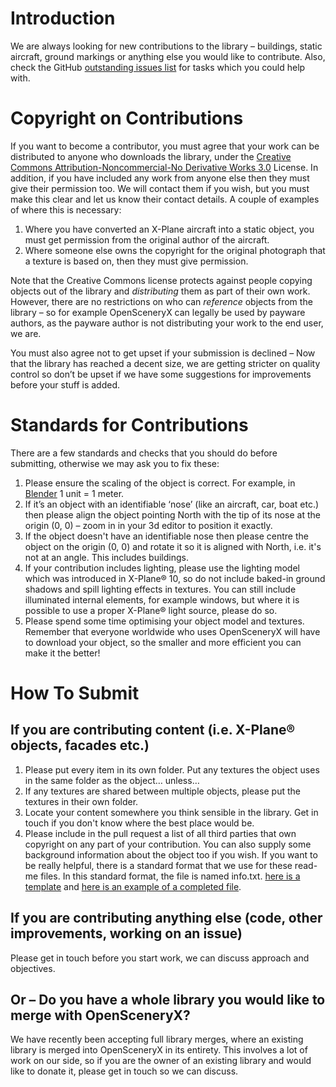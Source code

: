 # Introduction

We are always looking for new contributions to the library – buildings, static aircraft, ground markings or anything else you would like to contribute. Also, check the GitHub [outstanding issues list](https://github.com/OpenSceneryX/Library/issues) for tasks which you could help with.

# Copyright on Contributions

If you want to become a contributor, you must agree that your work can be distributed to anyone who downloads the library, under the [Creative Commons Attribution-Noncommercial-No Derivative Works 3.0](https://creativecommons.org/licenses/by-nc-nd/3.0/) License.  In addition, if you have included any work from anyone else then they must give their permission too.  We will contact them if you wish, but you must make this clear and let us know their contact details.  A couple of examples of where this is necessary:

1. Where you have converted an X-Plane aircraft into a static object, you must get permission from the original author of the aircraft.
1. Where someone else owns the copyright for the original photograph that a texture is based on, then they must give permission.

Note that the Creative Commons license protects against people copying objects out of the library and _distributing_ them as part of their own work.  However, there are no restrictions on who can _reference_ objects from the library – so for example OpenSceneryX can legally be used by payware authors, as the payware author is not distributing your work to the end user, we are.

You must also agree not to get upset if your submission is declined – Now that the library has reached a decent size, we are getting stricter on quality control so don’t be upset if we have some suggestions for improvements before your stuff is added.

# Standards for Contributions

There are a few standards and checks that you should do before submitting, otherwise we may ask you to fix these:

1. Please ensure the scaling of the object is correct. For example, in [Blender](https://www.blender.org) 1 unit = 1 meter.
1. If it’s an object with an identifiable ‘nose’ (like an aircraft, car, boat etc.) then please align the object pointing North with the tip of its nose at the origin (0, 0) – zoom in in your 3d editor to position it exactly.
1. If the object doesn't have an identifiable nose then please centre the object on the origin (0, 0) and rotate it so it is aligned with North, i.e. it's not at an angle. This includes buildings.
1. If your contribution includes lighting, please use the lighting model which was introduced in X-Plane® 10, so do not include baked-in ground shadows and spill lighting effects in textures. You can still include illuminated internal elements, for example windows, but where it is possible to use a proper X-Plane® light source, please do so.
1. Please spend some time optimising your object model and textures. Remember that everyone worldwide who uses OpenSceneryX will have to download your object, so the smaller and more efficient you can make it the better!

# How To Submit

## If you are contributing content (i.e. X-Plane® objects, facades etc.)

1. Please put every item in its own folder. Put any textures the object uses in the same folder as the object… unless…
1. If any textures are shared between multiple objects, please put the textures in their own folder.
1. Locate your content somewhere you think sensible in the library. Get in touch if you don't know where the best place would be.
1. Please include in the pull request a list of all third parties that own copyright on any part of your contribution. You can also supply some background information about the object too if you wish. If you want to be really helpful, there is a standard format that we use for these read-me files. In this standard format, the file is named info.txt. [here is a template](https://www.opensceneryx.com/custom/uploads/2008/10/info_template.txt) and [here is an example of a completed file](https://www.opensceneryx.com/custom/uploads/2008/10/info_sample.txt).

## If you are contributing anything else (code, other improvements, working on an issue)

Please get in touch before you start work, we can discuss approach and objectives.

## Or – Do you have a whole library you would like to merge with OpenSceneryX?

We have recently been accepting full library merges, where an existing library is merged into OpenSceneryX in its entirety. This involves a lot of work on our side, so if you are the owner of an existing library and would like to donate it, please get in touch so we can discuss.

